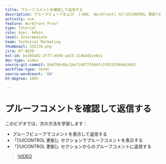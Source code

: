 ```yaml
---
title: プルーフコメントを確認して返信する
description: プルーフビューアおよび  [!DNL  Workfront] の[!UICONTROL 更新]セクションから、プルーフコメントを表示して応答する方法を学びます。
activity: use
feature: Workfront Proof
type: Tutorial
role: User, Admin
level: Intermediate
team: Technical Marketing
thumbnail: 335139.png
jira: KT-8839
exl-id: be205a02-2f77-4598-ae15-31463d1ce8e1
doc-type: video
source-git-commit: bbdf99c6bc1be714077fd94fc3f8325394de36b3
workflow-type: tm+mt
source-wordcount: '64'
ht-degree: 100%

---
```


# プルーフコメントを確認して返信する

このビデオでは、次の方法を学習します：

* プルーフビューアでコメントを表示して返信する
* 「[!UICONTROL 更新]」セクションでプルーフコメントを表示する
* 「[!UICONTROL 更新]」セクションからのプルーフコメントに返信する

>[!VIDEO](https://video.tv.adobe.com/v/335139/?quality=12&learn=on&enablevpops=1)
